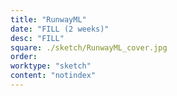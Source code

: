 ```yaml
---
title: "RunwayML"
date: "FILL (2 weeks)"
desc: "FILL"
square: ./sketch/RunwayML_cover.jpg
order:
worktype: "sketch"
content: "notindex"
---
```


<style>
  .scroll{
      display: block;
      margin-left: auto;
      margin-right: auto;
      width: 85%;
  }
  .gif{
      display: block; 
      margin-left: auto;
      margin-right: auto;
      width: 35%;
  }
</style>


<!-- does not work for live data -->
 <!--  <iframe src="https://editor.p5js.org/ebremner/embed/MjUTtuxSj"width="640" height="480" ></iframe> -->

